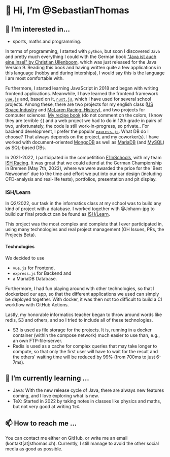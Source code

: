 # 👋 Hi, I’m @SebastianThomas

## 👀 I’m interested in...
-  sports, maths and programming. 
 
In terms of programming, I started with `python`, but soon I discovered `Java` and pretty much everything I could with the German book ["Java ist auch eine Insel" by Christian Ullenboom](https://www.rheinwerk-verlag.de/java-ist-auch-eine-insel/), which was just released for the Java Version 9. Reading this book and having written quite a few applications in this language (hobby and during interships), I would say this is the language I am most comfortable with. 

Furthermore, I started learning JavaScript in 2018 and began with writing frontend applications. Meanwhile, I have learned the frontend framework [`vue.js`](https://vuejs.org/) and, based on it, [`nuxt.js`](https://v3.nuxtjs.org/), which I have used for several school projects. Among these, there are two projects for my english class ([US Space Industry](https://us-space-industry.sthomas.ch/) and [McLaren Racing: History](https://mclaren-history.sthomas.ch/)), and two projects for computer sciences: [My recipe book](https://kochbuch-sebastian.herokuapp.com/) (do not comment on the colors, I know they are terrible :)) and a web project we had to do in 12th grade in pairs of two, unfortunately, the code is still work-in-progress, so private.. 
For backend development, I prefer the popular [`express.js`](https://expressjs.com/). 
What DB do I choose? That always depends on the project, and my coworker(s). I have worked with document-oriented [MongoDB](https://www.mongodb.com/) as well as [MariaDB](https://mariadb.org/) (and [MySQL](https://www.mysql.com/)) as SQL-based DBs. 

In 2021-2022, I participated in the competitition [F1InSchools](https://www.f1inschools.com/), with my team [ISH Racing](https://ishracing.de). It was great that we could attend at the German Championship in Bremen (May 7th, 2022), where we were awarded the price for the 'Best Newcomer' due to the time and effort we put into our car design (including CFD-analysis and real-life tests), portfolios, presentation and pit display. 

### ISH/Learn
In Q2/2022, our task in the informatics class at my school was to build any kind of project with a database. I worked together with @Johann-jpg to build our final product can be found as [ISH/Learn](https://github.com/ishlearn/ishlearn). 

This project was the most complex and complete that I ever participated in, using many technologies and real project management (GH Issues, PRs, the Projects Beta).

#### Technologies 
We decided to use 
- `vue.js` for Frontend, 
- `express.js` for Backend and 
- a MariaDB Database. 

Furthermore, I had fun playing around with other technologies, so that I dockerized our app, so that the different applications we used can simply be deployed together. With docker, it was then not too difficult to build a CI workflow with GitHub Actions. 

Lastly, my honorable informatics teacher began to throw around words like redis, S3 and others, and so I tried to include all of these technologies. 
- S3 is used as file storage for the projects. It is, running in a docker container (within the compose network) much easier to use than, e.g., an own FTP-file-server. 
- Redis is used as a cache for complex queries that may take longer to compute, so that only the first user will have to wait for the result and the others' waiting time will be reduced by 99% (from 700ms to just 6-7ms).

## 🌱 I’m currently learning ...
- Java: With the new release cycle of Java, there are always new features coming, and I love exploring what is new. 
- TeX: Started in 2022 by taking notes in classes like physics and maths, but not very good at writing `TeX`. 

<!--## 💞️ I’m looking to collaborate on ...-->
## 📫 How to reach me ...
You can contact me either on GitHub, or write me an email (kontakt[at]sthomas.ch). Currently, I still manage to avoid the other social media as good as possible.

<!---
SebastianThomas/SebastianThomas is a ✨ special ✨ repository because its `README.md` (this file) appears on your GitHub profile.
You can click the Preview link to take a look at your changes.
--->
